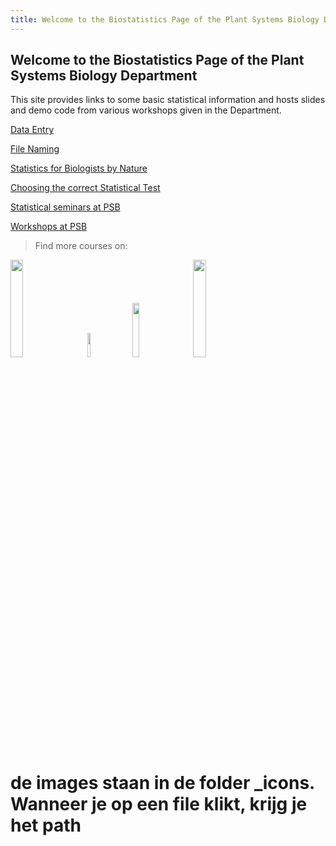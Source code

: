 ```yaml
---
title: Welcome to the Biostatistics Page of the Plant Systems Biology Department
---
```


## Welcome to the Biostatistics Page of the Plant Systems Biology Department

This site provides links to some basic statistical information and hosts slides and demo code from various workshops given in the Department.

[Data Entry](data_entry.md)

[File Naming](FileNaming.md)

[Statistics for Biologists by Nature](NaturePapers.md)

[Choosing the correct Statistical Test](StatTest.md)

[Statistical seminars at PSB](seminars.md)

[Workshops at PSB](workshops.md)

> Find more courses on:


<a href="https://training.vib.be/home/category/bioinformatics-19" ><img src="https://raw.githubusercontent.com/vstorme/vstorme.github.io/master/_icons/vibtraining_notag_pos_rgb.png" width="20%"></a> 	&emsp; <a href="https://www.flames-statistics.com/"><img src="https://raw.githubusercontent.com/vstorme/vstorme.github.io/master/_icons/logo_flames_white.png" width="10%"></a> 	&emsp; <a href="https://www.ugent.be/we/en/services/ICES"><img src="https://raw.githubusercontent.com/vstorme/vstorme.github.io/master/_icons/ugent_ICES_logo.png" width="15%"></a> 	&emsp; <a href="https://www.ugent.be/statistics/en"><img src="https://raw.githubusercontent.com/vstorme/vstorme.github.io/master/_icons/ugent_cvs_logo.png" width="20%"></a> 	&emsp;

# de images staan in de folder _icons. Wanneer je op een file klikt, krijg je het path 
